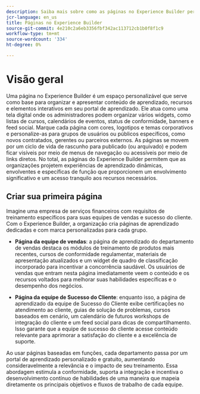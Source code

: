 ```yaml
---
description: Saiba mais sobre como as páginas no Experience Builder permitem criar espaços personalizáveis para organizar e apresentar conteúdo de aprendizado, recursos e elementos interativos.
jcr-language: en_us
title: Páginas no Experience Builder
source-git-commit: 4e210c2a6eb3356fbf342ac113712cb1b0f8f1c9
workflow-type: tm+mt
source-wordcount: '334'
ht-degree: 0%

---
```



# Visão geral

Uma página no Experience Builder é um espaço personalizável que serve como base para organizar e apresentar conteúdo de aprendizado, recursos e elementos interativos em seu portal de aprendizado. Ele atua como uma tela digital onde os administradores podem organizar vários widgets, como listas de cursos, calendários de eventos, status de conformidade, banners e feed social.
Marque cada página com cores, logotipos e temas corporativos e personalize-as para grupos de usuários ou públicos específicos, como novos contratados, gerentes ou parceiros externos. As páginas se movem por um ciclo de vida de rascunho para publicado (ou arquivado) e podem ficar visíveis por meio de menus de navegação ou acessíveis por meio de links diretos. No total, as páginas do Experience Builder permitem que as organizações projetem experiências de aprendizado dinâmicas, envolventes e específicas de função que proporcionem um envolvimento significativo e um acesso tranquilo aos recursos necessários.

## Criar sua primeira página

Imagine uma empresa de serviços financeiros com requisitos de treinamento específicos para suas equipes de vendas e sucesso do cliente. Com o Experience Builder, a organização cria páginas de aprendizado dedicadas e com marca personalizadas para cada grupo.

* **Página da equipe de vendas**: a página de aprendizado do departamento de vendas destaca os módulos de treinamento de produtos mais recentes, cursos de conformidade regulamentar, materiais de apresentação atualizados e um widget de quadro de classificação incorporado para incentivar a concorrência saudável. Os usuários de vendas que entram nesta página imediatamente veem o conteúdo e os recursos voltados para melhorar suas habilidades específicas e o desempenho dos negócios.

* **Página da equipe de Sucesso do Cliente**: enquanto isso, a página de aprendizado da equipe de Sucesso do Cliente exibe certificações no atendimento ao cliente, guias de solução de problemas, cursos baseados em cenário, um calendário de futuros workshops de integração do cliente e um feed social para dicas de compartilhamento. Isso garante que a equipe de sucesso do cliente acesse conteúdo relevante para aprimorar a satisfação do cliente e a excelência de suporte.

Ao usar páginas baseadas em funções, cada departamento passa por um portal de aprendizado personalizado e gratuito, aumentando consideravelmente a relevância e o impacto de seu treinamento. Essa abordagem estimula a conformidade, suporta a integração e incentiva o desenvolvimento contínuo de habilidades de uma maneira que mapeia diretamente os principais objetivos e fluxos de trabalho de cada equipe.
